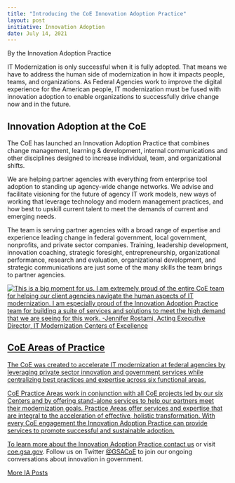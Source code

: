 ```yaml
---
title: "Introducing the CoE Innovation Adoption Practice"
layout: post
initiative: Innovation Adoption
date: July 14, 2021
---
```

By the Innovation Adoption Practice 

IT Modernization is only successful when it is fully adopted. That means we have to address the human side of modernization in how it impacts people, teams, and organizations. As Federal Agencies work to improve the digital experience for the American people, IT modernization must be fused with innovation adoption to enable organizations to successfully drive change now and in the future. 

<h2>Innovation Adoption at the CoE</h2>
The CoE has launched an Innovation Adoption Practice that combines change management, learning & development, internal communications and other disciplines designed to increase individual, team, and organizational shifts.  

We are helping partner agencies with everything from enterprise tool adoption to standing up agency-wide change networks. We advise and facilitate visioning for the future of agency IT work models, new ways of working that leverage technology and modern management practices, and how best to upskill current talent to meet the demands of current and emerging needs. 

The team is serving partner agencies with a broad range of expertise and experience leading change in federal government, local government, nonprofits, and private sector companies.  Training, leadership development, innovation coaching, strategic foresight, entrepreneurship, organizational performance, research and evaluation, organizational development, and strategic communications are just some of the many skills the team brings to partner agencies.

<a href="{{site.baseurl}}/images/IA quote.png" target="_blank" rel="noopener noreferrer">
<img src="{{site.baseurl}}/images/IA quote.png" alt="This is a big moment for us. I am extremely proud of the entire CoE team for helping our client agencies navigate the human aspects of IT modernization. I am especially proud of the Innovation Adoption Practice team for building a suite of services and solutions to meet the high demand that we are seeing for this work. -Jennifer Rostami, Acting Executive Director, IT Modernization Centers of Excellence">
  
<h2>CoE Areas of Practice</h2>
The CoE was created to accelerate IT modernization at federal agencies by leveraging private sector innovation and government services while centralizing best practices and expertise across six functional areas. 

CoE Practice Areas work in conjunction with all CoE projects led by our six Centers and by offering stand-alone services to help our partners meet their modernization goals.  Practice Areas offer services and expertise that are integral to the acceleration of effective, holistic transformation. With every CoE engagement the Innovation Adoption Practice can provide services to promote successful and sustainable adoption.

To learn more about the Innovation Adoption Practice <a href="https://coe.gsa.gov/connect/contact-us.html">contact us</a> or visit <a href="https://coe.gsa.gov/coe/innovation-adoption.html">coe.gsa.gov</a>. Follow us on Twitter <a href="https://twitter.com/GSACoE">@GSACoE</a> to join our ongoing conversations about innovation in government.

<a href="{{site.baseurl}}/coe/innovation-adoption.html#coe-updates" class="usa-button">More IA Posts</a>
